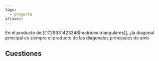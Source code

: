```yaml
---
tags:
  - pregunta
aliases:
---
```

En el producto de [[1729331423248|matrices triangulares]], ¿la diagonal principal es siempre el producto de las diagonales principales de amb

## Cuestiones
